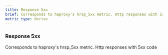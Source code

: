 ```yaml
---
title: Response 5xx
brief: Corresponds to haproxy's hrsp_5xx metric. Http responses with 5xx code
metric_type: derive
---
```

### Response 5xx

Corresponds to haproxy's hrsp_5xx metric. Http responses with 5xx code